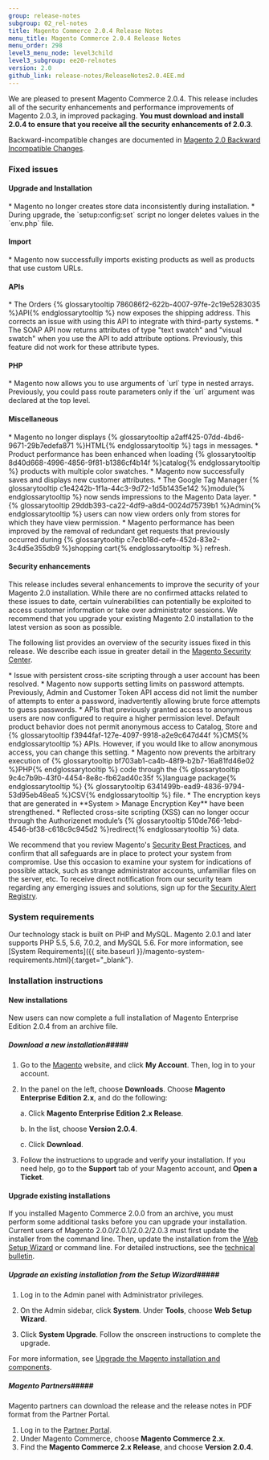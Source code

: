 ```yaml
---
group: release-notes
subgroup: 02_rel-notes
title: Magento Commerce 2.0.4 Release Notes 
menu_title: Magento Commerce 2.0.4 Release Notes 
menu_order: 298
level3_menu_node: level3child
level3_subgroup: ee20-relnotes
version: 2.0
github_link: release-notes/ReleaseNotes2.0.4EE.md
---
```


We are pleased to present Magento Commerce 2.0.4. This release includes all of the security enhancements and performance improvements of Magento 2.0.3, in improved packaging. **You must download and install 2.0.4 to ensure that you receive all the security enhancements of 2.0.3**. 


Backward-incompatible changes are documented in <a href="{{ site.baseurl }}/guides/v2.0/release-notes/changes_2.0.html" target="_blank">Magento 2.0 Backward Incompatible Changes</a>.

### Fixed issues

####  Upgrade and Installation

<!-- 50224 -->* Magento no longer creates store data inconsistently during installation. 

<!-- 47531 -->* During upgrade, the `setup:config:set` script no longer deletes values in the `env.php` file. 

#### Import

<!-- 50255 -->* Magento now successfully imports existing products as well as products that use custom URLs. 

#### APIs

<!-- 46720 --> * The Orders {% glossarytooltip 786086f2-622b-4007-97fe-2c19e5283035 %}API{% endglossarytooltip %} now exposes the shipping address. This corrects an issue with using this API to integrate with third-party systems. 


<!-- 49558 --> * The SOAP API now returns attributes of type "text swatch" and "visual swatch" when you use the API to add attribute options. Previously, this feature did not work for these attribute types.  

#### PHP

<!-- 50500 -->* Magento now allows you to use arguments of `url` type in nested arrays. Previously, you could pass route parameters only if the `url` argument was declared at the top level.  

#### Miscellaneous

<!-- 47704 -->* Magento no longer displays {% glossarytooltip a2aff425-07dd-4bd6-9671-29b7edefa871 %}HTML{% endglossarytooltip %} tags in messages. 


<!-- 48781 --> * Product performance has been enhanced when loading {% glossarytooltip 8d40d668-4996-4856-9f81-b1386cf4b14f %}catalog{% endglossarytooltip %} products with multiple color swatches. 

<!-- 47844 -->* Magento now successfully saves and displays new customer attributes. 

<!-- 47685 --> * The Google Tag Manager {% glossarytooltip c1e4242b-1f1a-44c3-9d72-1d5b1435e142 %}module{% endglossarytooltip %} now sends impressions to the Magento Data layer.

<!-- 48124 --> * {% glossarytooltip 29ddb393-ca22-4df9-a8d4-0024d75739b1 %}Admin{% endglossarytooltip %} users can now view orders only from stores for which they have view  permission.

<!-- 49449--> * Magento performance has been improved by the removal of redundant get requests that previously occurred during {% glossarytooltip c7ecb18d-cefe-452d-83e2-3c4d5e355db9 %}shopping cart{% endglossarytooltip %} refresh.

#### Security enhancements

This release includes several enhancements to improve the security of your Magento 2.0 installation. While there are no confirmed attacks related to these issues to date, certain vulnerabilities can potentially be exploited to access customer information or take over administrator sessions. We recommend that you upgrade your existing Magento 2.0 installation to the latest version as soon as possible.

The following list provides an overview of the security issues fixed in this release. We describe each issue in greater detail in the <a href="https://magento.com/security" target="_blank">Magento Security Center</a>. 

<!-- 45887 -->* Issue with persistent cross-site scripting through a user account has been resolved. 

<!-- 50608 -->*  Magento now supports setting limits on password attempts. Previously, Admin and Customer Token API access did not limit the number of attempts to enter a password, inadvertently allowing brute force attempts to guess passwords. 

<!-- 50611 -->* APIs that previously granted access to anonymous users are now configured to require a higher permission level.  Default product behavior does not permit anonymous access to Catalog, Store and {% glossarytooltip f3944faf-127e-4097-9918-a2e9c647d44f %}CMS{% endglossarytooltip %} APIs. However, if you would like to allow anonymous access, you can change this setting. 


<!-- 48819 -->* Magento now prevents the arbitrary execution of {% glossarytooltip bf703ab1-ca4b-48f9-b2b7-16a81fd46e02 %}PHP{% endglossarytooltip %} code through the {% glossarytooltip 9c4c7b9b-43f0-4454-8e8c-fb62ad40c35f %}language package{% endglossarytooltip %} {% glossarytooltip 6341499b-ead9-4836-9794-53d95eb48ea5 %}CSV{% endglossarytooltip %} file. 

<!-- 47050 -->* The encryption keys that are generated in **System > Manage Encryption Key** have been strengthened. 

<!-- 50755 -->* Reflected cross-site scripting (XSS) can no longer occur through the Authorizenet module’s {% glossarytooltip 510de766-1ebd-4546-bf38-c618c9c945d2 %}redirect{% endglossarytooltip %} data. 


We recommend that you review Magento's <a href="https://magento.com/security/best-practices/security-best-practices.html" target="_blank">Security Best Practices</a>, and confirm that all safeguards are in place to protect your system from compromise. Use this occasion to examine your system for indications of possible attack, such as strange administrator accounts, unfamiliar files on the server, etc. To receive direct notification from our security team regarding any emerging issues and solutions, sign up for the <a href="https://magento.com/security/sign-up" target="_blank">Security Alert Registry</a>.

### System requirements

Our technology stack is built on PHP and MySQL. Magento 2.0.1 and later supports PHP 5.5, 5.6, 7.0.2, and MySQL 5.6. For more information, see 
[System Requirements]({{ site.baseurl }}/magento-system-requirements.html){:target="_blank"}.

### Installation instructions

#### New installations

New users can now complete a full installation of Magento Enterprise Edition 2.0.4 from an archive file.

##### <b>Download a new installation</b>#####
1. Go to the <a href="https://www.magento.com/" target="_blank">Magento</a> website, and click **My Account**. Then, log in to your account. 
2. In the panel on the left, choose **Downloads**. Choose **Magento Enterprise Edition 2.x**, and do the following:

	a.	Click **Magento Enterprise Edition 2.x Release**.

	b.	In the list, choose **Version 2.0.4**.

	c.	Click **Download**.

3.	Follow the instructions to upgrade and verify your installation. If you need help, go to the **Support** tab of your Magento account, and **Open a Ticket**.

#### Upgrade existing installations

If you installed Magento Commerce 2.0.0 from an archive, you must perform some additional tasks before you can upgrade your installation. Current users of Magento 2.0.0/2.0.1/2.0.2/2.0.3 must first update the installer from the command line. Then, update the installation from the <a href="http://docs.magento.com/m2/ce/user_guide/system/web-setup-wizard.html" target="_blank">Web Setup Wizard</a> or command line. For detailed instructions, see the <a href="{{ site.baseurl }}/guides/v2.0/release-notes/tech_bull_201-upgrade.html" target="_blank">technical bulletin</a>.


##### <b>Upgrade an existing installation from the Setup Wizard</b>#####

1. Log in to the Admin panel with Administrator privileges.

2.	On the Admin sidebar, click **System**. Under **Tools**,  choose **Web Setup Wizard**.

3.	Click  **System Upgrade**. Follow the onscreen instructions to complete the upgrade.

For more information, see <a href="{{ site.baseurl }}/guides/v2.0/comp-mgr/bk-compman-upgrade-guide.html" target="_blank">Upgrade the Magento installation and components</a>.

##### <b>Magento Partners</b>#####
Magento partners can download the release and the release notes in PDF format from the Partner Portal.

1.	Log in to the <a href="https://magento.com/partners/become-a-partner" target="_blank">Partner Portal</a>.
2.	Under Magento Commerce, choose **Magento Commerce 2.x**.
3.	Find the **Magento Commerce 2.x Release**, and choose **Version 2.0.4**.










